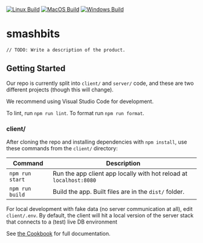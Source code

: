 [![Linux Build][linux-build-badge]][linux-build]
[![MacOS Build][macos-build-badge]][macos-build]
[![Windows Build][windows-build-badge]][windows-build]

# smashbits

```
// TODO: Write a description of the product.
```

## Getting Started

Our repo is currently split into `client/` and `server/` code, and these are two different projects (though this will change).

We recommend using Visual Studio Code for development.

To lint, run `npm run lint`. To format run `npm run format`.

### client/

After cloning the repo and installing dependencies with `npm install`, use these commands from the `client/` directory:

| Command         | Description                                                        |
| --------------- | ------------------------------------------------------------------ |
| `npm run start` | Run the app client app locally with hot reload at `localhost:8080` |
| `npm run build` | Build the app. Built files are in the `dist/` folder.              |

For local development with fake data (no server communication at all), edit `client/.env`. By default, the client will hit a local version of the server stack that connects to a (test) live DB environment

See [the Cookbook](https://github.com/hopskipnfall/smashbits/wiki/Cookbook) for full documentation.

[linux-build-badge]: https://github.com/hopskipnfall/remix-updater/workflows/Linux%20Build/badge.svg
[linux-build]: https://github.com/hopskipnfall/remix-updater/actions?query=workflow%3A%22Linux+Build%22
[macos-build-badge]: https://github.com/hopskipnfall/remix-updater/workflows/MacOS%20Build/badge.svg
[macos-build]: https://github.com/hopskipnfall/remix-updater/actions?query=workflow%3A%22MacOS+Build%22
[windows-build-badge]: https://github.com/hopskipnfall/remix-updater/workflows/Windows%20Build/badge.svg
[windows-build]: https://github.com/hopskipnfall/remix-updater/actions?query=workflow%3A%22Windows+Build%22
